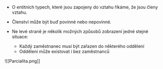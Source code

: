- O entitních typech, které jsou zapojeny do vztahu říkáme, že jsou členy vztahu.

- Členství může být buď povinné nebo nepovinné.

- Ne levé straně je několik možných způsobů zobrazení jedné stejné situace:
	- Každý zaměstnanec musí být zařazen do některého oddělení
	- Oddělení může existovat i bez zaměstnanců
	
![[Parcialita.png]]